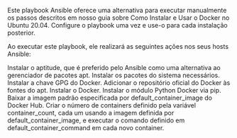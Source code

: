 Este playbook Ansible oferece uma alternativa para executar manualmente os passos descritos em nosso guia sobre Como Instalar e Usar o Docker no Ubuntu 20.04. Configure o playbook uma vez e use-o para cada instalação posterior.

Ao executar este playbook, ele realizará as seguintes ações nos seus hosts Ansible:

Instalar o aptitude, que é preferido pelo Ansible como uma alternativa ao gerenciador de pacotes apt.
Instalar os pacotes do sistema necessários.
Instalar a chave GPG do Docker.
Adicionar o repositório oficial do Docker às fontes do apt.
Instalar o Docker.
Instalar o módulo Python Docker via pip.
Baixar a imagem padrão especificada por default_container_image do Docker Hub.
Criar o número de containers definido pela variável container_count, cada um usando a imagem definida por default_container_image, e executar o comando definido em default_container_command em cada novo container.